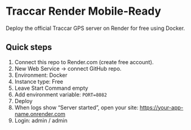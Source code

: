 # Traccar Render Mobile-Ready

Deploy the official Traccar GPS server on Render for free using Docker.

## Quick steps
1. Connect this repo to Render.com (create free account).
2. New Web Service → connect GitHub repo.
3. Environment: Docker
4. Instance type: Free
5. Leave Start Command empty
6. Add environment variable: `PORT=8082`
7. Deploy
8. When logs show “Server started”, open your site:
   https://your-app-name.onrender.com
9. Login: admin / admin
